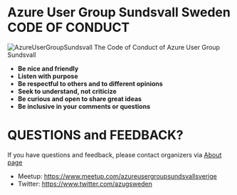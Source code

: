 # Azure User Group Sundsvall Sweden CODE OF CONDUCT
![AzureUserGroupSundsvall](https://azcdnendpointjonahanderssontech.azureedge.net/wp-content/uploads/JonahAzureUserGroupSundsvallSweden_small-1024x603.png)
The Code of Conduct of Azure User Group Sundsvall

* **Be nice and friendly**
* **Listen with purpose**
* **Be respectful to others and to different opinions**
* **Seek to understand, not criticize**
* **Be curious and open to share great ideas**
* **Be inclusive in your comments or questions**

# QUESTIONS and FEEDBACK? 

If you have questions and feedback, 
please contact organizers via [About page](https://github.com/jonahandersson/AzureUserGroupSundsvallSweden)

* Meetup: https://www.meetup.com/azureusergroupsundsvallsverige  
* Twitter: https://www.twitter.com/azugsweden
